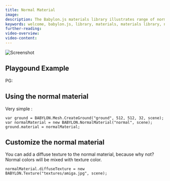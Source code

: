 ```yaml
---
title: Normal Material
image: 
description: The Babylon.js materials library illustrates range of normals across the mesh.
keywords: welcome, babylon.js, library, materials, materials library, normal material
further-reading:
video-overview:
video-content:
---
```


![Screenshot](/img/extensions/materials/normal.jpg)

## Playgound Example 
    
PG: <Playground id="#22VQKB" title="Normal Material" description="Example of normal material" image=""/>

## Using the normal material

Very simple : 
```
var ground = BABYLON.Mesh.CreateGround("ground", 512, 512, 32, scene);
var normalMaterial = new BABYLON.NormalMaterial("normal", scene);
ground.material = normalMaterial;
```

## Customize the normal material

You can add a diffuse texture to the normal material, because why not?
Normal colors will be mixed with texture color.

```
normalMaterial.diffuseTexture = new BABYLON.Texture("textures/amiga.jpg", scene);
```

